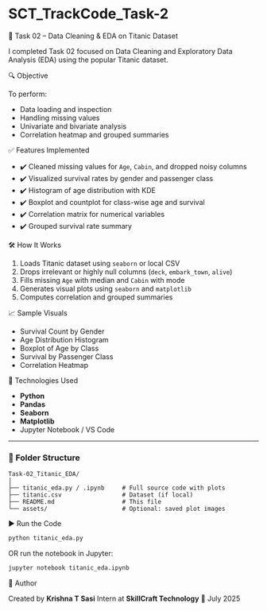# SCT_TrackCode_Task-2

🚢 Task 02 – Data Cleaning & EDA on Titanic Dataset

 I completed Task 02 focused on Data Cleaning and Exploratory Data Analysis (EDA) using the popular Titanic dataset.

 🔍 Objective

To perform:

* Data loading and inspection
* Handling missing values
* Univariate and bivariate analysis
* Correlation heatmap and grouped summaries

 ✅ Features Implemented

* ✔️ Cleaned missing values for `Age`, `Cabin`, and dropped noisy columns
* ✔️ Visualized survival rates by gender and passenger class
* ✔️ Histogram of age distribution with KDE
* ✔️ Boxplot and countplot for class-wise age and survival
* ✔️ Correlation matrix for numerical variables
* ✔️ Grouped survival rate summary

 🛠️ How It Works

1. Loads Titanic dataset using `seaborn` or local CSV
2. Drops irrelevant or highly null columns (`deck`, `embark_town`, `alive`)
3. Fills missing `Age` with median and `Cabin` with mode
4. Generates visual plots using `seaborn` and `matplotlib`
5. Computes correlation and grouped summaries

 📈 Sample Visuals

* Survival Count by Gender
* Age Distribution Histogram
* Boxplot of Age by Class
* Survival by Passenger Class
* Correlation Heatmap

 🧪 Technologies Used

* **Python**
* **Pandas**
* **Seaborn**
* **Matplotlib**
* Jupyter Notebook / VS Code

---

### 📁 Folder Structure

```
Task-02_Titanic_EDA/
│
├── titanic_eda.py / .ipynb     # Full source code with plots
├── titanic.csv                 # Dataset (if local)
├── README.md                   # This file
└── assets/                     # Optional: saved plot images
```

▶️ Run the Code

```bash
python titanic_eda.py
```

OR run the notebook in Jupyter:

```bash
jupyter notebook titanic_eda.ipynb
```

 👤 Author

Created by **Krishna T Sasi**
Intern at **SkillCraft Technology**
📅 July 2025



